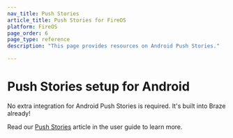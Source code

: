 ```yaml
---
nav_title: Push Stories
article_title: Push Stories for FireOS
platform: FireOS
page_order: 6
page_type: reference
description: "This page provides resources on Android Push Stories."

---
```


# Push Stories setup for Android

No extra integration for Android Push Stories is required. It's built into Braze already! 

Read our [Push Stories][1] article in the user guide to learn more.

[1]: {{site.baseurl}}/user_guide/message_building_by_channel/push/push_stories/#push-stories
